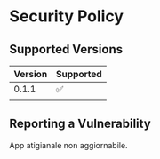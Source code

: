# Security Policy

## Supported Versions


| Version | Supported          |
| ------- | ------------------ |
| 0.1.1   | :white_check_mark: |
               |

## Reporting a Vulnerability

App atigianale non aggiornabile.



